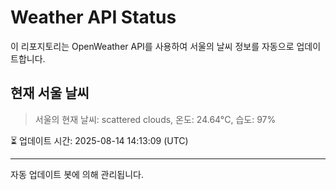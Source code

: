 
# Weather API Status

이 리포지토리는 OpenWeather API를 사용하여 서울의 날씨 정보를 자동으로 업데이트합니다.

## 현재 서울 날씨
> 서울의 현재 날씨: scattered clouds, 온도: 24.64°C, 습도: 97%

⏳ 업데이트 시간: 2025-08-14 14:13:09 (UTC)

---
자동 업데이트 봇에 의해 관리됩니다.
